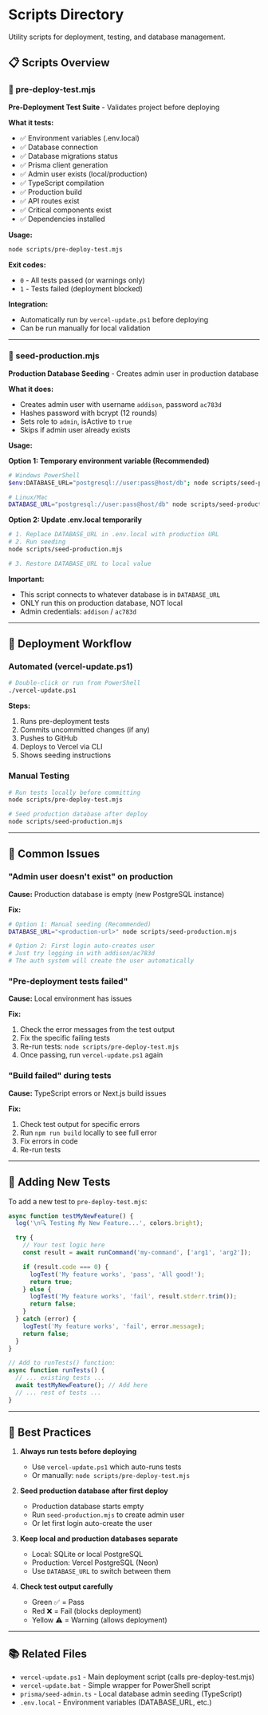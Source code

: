 # Scripts Directory

Utility scripts for deployment, testing, and database management.

## 📋 Scripts Overview

### 🧪 pre-deploy-test.mjs
**Pre-Deployment Test Suite** - Validates project before deploying

**What it tests:**
- ✅ Environment variables (.env.local)
- ✅ Database connection
- ✅ Database migrations status
- ✅ Prisma client generation
- ✅ Admin user exists (local/production)
- ✅ TypeScript compilation
- ✅ Production build
- ✅ API routes exist
- ✅ Critical components exist
- ✅ Dependencies installed

**Usage:**
```bash
node scripts/pre-deploy-test.mjs
```

**Exit codes:**
- `0` - All tests passed (or warnings only)
- `1` - Tests failed (deployment blocked)

**Integration:**
- Automatically run by `vercel-update.ps1` before deploying
- Can be run manually for local validation

---

### 🌱 seed-production.mjs
**Production Database Seeding** - Creates admin user in production database

**What it does:**
- Creates admin user with username `addison`, password `ac783d`
- Hashes password with bcrypt (12 rounds)
- Sets role to `admin`, isActive to `true`
- Skips if admin user already exists

**Usage:**

**Option 1: Temporary environment variable (Recommended)**
```bash
# Windows PowerShell
$env:DATABASE_URL="postgresql://user:pass@host/db"; node scripts/seed-production.mjs; Remove-Item Env:DATABASE_URL

# Linux/Mac
DATABASE_URL="postgresql://user:pass@host/db" node scripts/seed-production.mjs
```

**Option 2: Update .env.local temporarily**
```bash
# 1. Replace DATABASE_URL in .env.local with production URL
# 2. Run seeding
node scripts/seed-production.mjs

# 3. Restore DATABASE_URL to local value
```

**Important:**
- This script connects to whatever database is in `DATABASE_URL`
- ONLY run this on production database, NOT local
- Admin credentials: `addison` / `ac783d`

---

## 🚀 Deployment Workflow

### Automated (vercel-update.ps1)
```bash
# Double-click or run from PowerShell
./vercel-update.ps1
```

**Steps:**
1. Runs pre-deployment tests
2. Commits uncommitted changes (if any)
3. Pushes to GitHub
4. Deploys to Vercel via CLI
5. Shows seeding instructions

### Manual Testing
```bash
# Run tests locally before committing
node scripts/pre-deploy-test.mjs

# Seed production database after deploy
node scripts/seed-production.mjs
```

---

## 🔧 Common Issues

### "Admin user doesn't exist" on production
**Cause:** Production database is empty (new PostgreSQL instance)

**Fix:**
```bash
# Option 1: Manual seeding (Recommended)
DATABASE_URL="<production-url>" node scripts/seed-production.mjs

# Option 2: First login auto-creates user
# Just try logging in with addison/ac783d
# The auth system will create the user automatically
```

### "Pre-deployment tests failed"
**Cause:** Local environment has issues

**Fix:**
1. Check the error messages from the test output
2. Fix the specific failing tests
3. Re-run tests: `node scripts/pre-deploy-test.mjs`
4. Once passing, run `vercel-update.ps1` again

### "Build failed" during tests
**Cause:** TypeScript errors or Next.js build issues

**Fix:**
1. Check test output for specific errors
2. Run `npm run build` locally to see full error
3. Fix errors in code
4. Re-run tests

---

## 📝 Adding New Tests

To add a new test to `pre-deploy-test.mjs`:

```javascript
async function testMyNewFeature() {
  log('\n🔍 Testing My New Feature...', colors.bright);

  try {
    // Your test logic here
    const result = await runCommand('my-command', ['arg1', 'arg2']);

    if (result.code === 0) {
      logTest('My feature works', 'pass', 'All good!');
      return true;
    } else {
      logTest('My feature works', 'fail', result.stderr.trim());
      return false;
    }
  } catch (error) {
    logTest('My feature works', 'fail', error.message);
    return false;
  }
}

// Add to runTests() function:
async function runTests() {
  // ... existing tests ...
  await testMyNewFeature(); // Add here
  // ... rest of tests ...
}
```

---

## 🎯 Best Practices

1. **Always run tests before deploying**
   - Use `vercel-update.ps1` which auto-runs tests
   - Or manually: `node scripts/pre-deploy-test.mjs`

2. **Seed production database after first deploy**
   - Production database starts empty
   - Run `seed-production.mjs` to create admin user
   - Or let first login auto-create the user

3. **Keep local and production databases separate**
   - Local: SQLite or local PostgreSQL
   - Production: Vercel PostgreSQL (Neon)
   - Use `DATABASE_URL` to switch between them

4. **Check test output carefully**
   - Green ✅ = Pass
   - Red ❌ = Fail (blocks deployment)
   - Yellow ⚠️ = Warning (allows deployment)

---

## 📚 Related Files

- `vercel-update.ps1` - Main deployment script (calls pre-deploy-test.mjs)
- `vercel-update.bat` - Simple wrapper for PowerShell script
- `prisma/seed-admin.ts` - Local database admin seeding (TypeScript)
- `.env.local` - Environment variables (DATABASE_URL, etc.)
